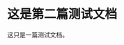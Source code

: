 <properties
	pageTitle="这是第二篇 | Azure"
	description="这是第二篇测试文档"
	services="demo-service"
	documentationCenter=""
	authors=""
	manager=""
	editor=""/>

<tags
	ms.service="demo-service"
	ms.date=""
	wacn.date="09/08/2016"/>


# 这是第二篇测试文档

这只是一篇测试文档。

